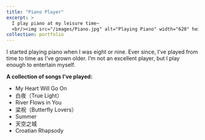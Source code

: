 ```yaml
---
title: "Piano Player"
excerpt: >
  I play piano at my leisure time~
  <br/><img src="/images/Piano.jpg" alt="Playing Piano" width="620" height="360" />
collection: portfolio
---
```


I started playing piano when I was eight or nine. Ever since, I’ve played from time to time as I’ve grown older. I’m not an excellent player, but I play enough to entertain myself.

**A collection of songs I’ve played:**
- My Heart Will Go On  
- 白夜（True Light）  
- River Flows in You  
- 梁祝（Butterfly Lovers）  
- Summer  
- 天空之城  
- Croatian Rhapsody
